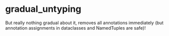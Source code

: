 # gradual_untyping

But really nothing gradual about it, removes all annotations immediately (but annotation assignments in dataclasses and NamedTuples are safe)!

